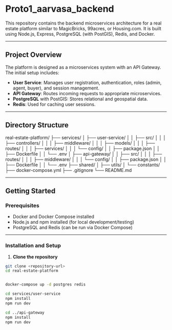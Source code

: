 # Proto1_aarvasa_backend

This repository contains the backend microservices architecture for a real estate platform similar to MagicBricks, 99acres, or Housing.com. It is built using Node.js, Express, PostgreSQL (with PostGIS), Redis, and Docker.

---

## Project Overview

The platform is designed as a microservices system with an API Gateway. The initial setup includes:

- **User Service**: Manages user registration, authentication, roles (admin, agent, buyer), and session management.
- **API Gateway**: Routes incoming requests to appropriate microservices.
- **PostgreSQL** with PostGIS: Stores relational and geospatial data.
- **Redis**: Used for caching user sessions.

---

## Directory Structure
real-estate-platform/
├── services/
│ ├── user-service/
│ │ ├── src/
│ │ │ ├── controllers/
│ │ │ ├── middleware/
│ │ │ ├── models/
│ │ │ ├── routes/
│ │ │ ├── services/
│ │ │ └── config/
│ │ ├── package.json
│ │ ├── Dockerfile
│ │ └── .env
│ ├── api-gateway/
│ │ ├── src/
│ │ │ ├── routes/
│ │ │ ├── middleware/
│ │ │ └── config/
│ │ ├── package.json
│ │ ├── Dockerfile
│ │ └── .env
├── shared/
│ ├── utils/
│ └── constants/
├── docker-compose.yml
├── .gitignore
└── README.md



---

## Getting Started

### Prerequisites

- Docker and Docker Compose installed
- Node.js and npm installed (for local development/testing)
- PostgreSQL and Redis (can be run via Docker Compose)

---

### Installation and Setup

1. **Clone the repository**

```bash
git clone <repository-url>
cd real-estate-platform


docker-compose up -d postgres redis

cd services/user-service
npm install
npm run dev

cd ../api-gateway
npm install
npm run dev


